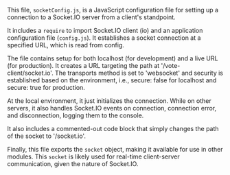 This file, `socketConfig.js`, is a JavaScript configuration file for setting up a connection to a Socket.IO server from a client's standpoint. 

It includes a `require` to import Socket.IO client (io) and an application configuration file (`config.js`). It establishes a socket connection at a specified URL, which is read from config.

The file contains setup for both localhost (for development) and a live URL (for production). It creates a URL targeting the path at '/vote-client/socket.io'. The transports method is set to 'websocket' and security is established based on the environment, i.e., secure: false for localhost and secure: true for production. 

At the local environment, it just initializes the connection. While on other servers, it also handles Socket.IO events on connection, connection error, and disconnection, logging them to the console. 

It also includes a commented-out code block that simply changes the path of the socket to '/socket.io'. 

Finally, this file exports the `socket` object, making it available for use in other modules. This `socket` is likely used for real-time client-server communication, given the nature of Socket.IO.